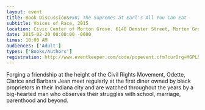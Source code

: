 ```yaml
---
layout: event
title: Book Discussion&#58; The Supremes at Earl's All You Can Eat
subtitle: Voices of Race, 2015
location: Civic Center of Morton Grove. 6140 Demster Street, Morton Grove
date: 2015-02-20 00:00:00 -0600
times: 10:00 AM
audiences: ['Adult']
types: ['Books/Authors']
registration: http://www.eventkeeper.com/code/popevent.cfm?curOrg=MGPL&curApp=events&eID=3884150&thisDate=NO_DATE
---
```

Forging a friendship at the height of the Civil Rights Movement, Odette, Clarice and Barbara Jean meet regularly at the first diner owned by black proprietors in their Indiana city and are watched throughout the years by a big-hearted man who observes their struggles with school, marriage, parenthood and beyond.
